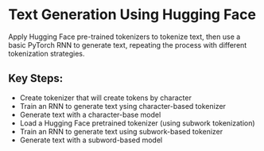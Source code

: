 # Text Generation Using Hugging Face
Apply Hugging Face pre-trained tokenizers to tokenize text, then use a basic PyTorch RNN to generate text, repeating the process with different tokenization strategies.

## Key Steps:
* Create tokenizer that will create tokens by character
* Train an RNN to generate text ysing character-based tokenizer
* Generate text with a character-base model
* Load a Hugging Face pretrained tokenizer (using subwork tokenization)
* Train an RNN to generate text using subwork-based tokenizer
* Generate text with a subword-based model
  
